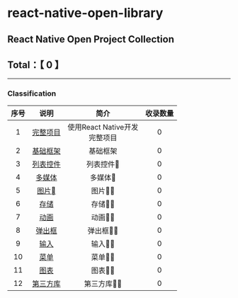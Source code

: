 # react-native-open-library
## React Native Open Project Collection
## Total：【  0 】
--------

### Classification

|序号|说明|简介|收录数量|
|:---:|:---:|:---:|:---:|
|1|[完整项目](https://github.com/nemochen/react-native-open-library/blob/master/category/01-App.md)|使用React Native开发<br>完整项目|0|
|2|[基础框架](https://github.com/nemochen/react-native-open-library/blob/master/category/02-Framework.md)|基础框架|0|
|3|[列表控件](https://github.com/nemochen/react-native-open-library/blob/master/category/03-ListComponent.md)|列表控件|0|
|4|[多媒体](https://github.com/nemochen/react-native-open-library/blob/master/category/04-Media.md)|多媒体|0|
|5|[图片](https://github.com/nemochen/react-native-open-library/blob/master/category/05-Image.md)|图片|0|
|6|[存储](https://github.com/nemochen/react-native-open-library/blob/master/category/06-Storage.md)|存储|0|
|7|[动画](https://github.com/nemochen/react-native-open-library/blob/master/category/07-Animation.md)|动画|0|
|8|[弹出框](https://github.com/nemochen/react-native-open-library/blob/master/category/08-Dialog.md)|弹出框|0|
|9|[输入](https://github.com/nemochen/react-native-open-library/blob/master/category/09-Input.md)|输入|0|
|10|[菜单](https://github.com/nemochen/react-native-open-library/blob/master/category/10-Menu.md)|菜单|0|
|11|[图表](https://github.com/nemochen/react-native-open-library/blob/master/category/11-Chart.md)|图表|0|
|12|[第三方库](https://github.com/nemochen/react-native-open-library/blob/master/category/12-ThirdLib.md)|第三方库|0|

